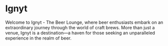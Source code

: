 # Ignyt
Welcome to Ignyt - The Beer Lounge, where beer enthusiasts embark on an extraordinary journey through the world of craft brews. More than just a venue, Ignyt is a destination—a haven for those seeking an unparalleled experience in the realm of beer.
